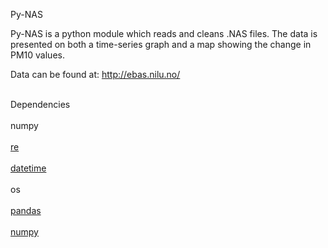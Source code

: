 Py-NAS

Py-NAS is a python module which reads and cleans .NAS files. The data is presented on both a time-series graph and a map showing the change in PM10 values.  

Data can be found at:
<a href="http://ebas.nilu.no/">http://ebas.nilu.no/</a> <br></br>

Dependencies <br></br>
numpy<br></br>
<a href="https://docs.python.org/2/library/re.html">re</a> <br></br>
<a href="https://docs.python.org/2/library/datetime.html">datetime</a> <br></br>
os <br></br>
<a href="http://pandas.pydata.org/">pandas</a><br></br>
<a href="http://www.numpy.org/>">numpy</a> <br></br>
